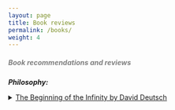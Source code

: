 ```yaml
---
layout: page
title: Book reviews
permalink: /books/
weight: 4
---
```

<!-- <style>
details > summary {
    list-style: none;
}

details > summary::-webkit-details-marker {
    display: none;
}
</style> -->

<!-- <details>
    <summary style="font-size: 1.2em; font-weight: bold;"> <span style="color:Gray">Reading philosophy</span></summary>

My reading preferences lean heavily towards non-fiction. I find true joy in discovering ideas that profoundly change my way of thinking and am constantly seeking books that introduce new mental models or frameworks that cut across multiple domains. From that standpoint, I've been more interested in multidisciplinary ideas in the recent past than ever before.

<br>
<br>
Over the years, I've come to realize that many books lack originality and don't offer much in terms of new ideas, considering their length. For this reason, I now preview books at the library first before deciding to buy them. Below is a list of books I've found to be exceptionally thought-provoking, each prompting me to buy a physical copy. I love re-reading them in my free time and if we're friends, you've likely received one of these as a gift from me.

Please note that the reviews for most of the books below are not complete. I'm in the process of updating them. :) 
</details>
<br> -->

##### <span style="color:Gray">**Book recommendations and reviews**</span>

***Philosophy:***
 <details>
    <summary><u>The Beginning of the Infinity by David Deutsch</u></summary>

    <p> This is one gold mine of a book at the intersection of epistemology and modern physics. I can never forget how the concept of fallibilism in this book challenged my world view that justified beliefs/universal truths exist, and made me firmly internalize that theories are all there is within the vast body of human knowledge. I recommend reading it multiple times to be able to fully digest the dense ideas presented in this masterpiece.
    </p></details>
 <details>
    <summary><u>The Art of War by Sun Tzu</u></summary>

    <p> This ancient book is primarily about time-tested war strategies that military generals in China and powerful people across the world have been reading for centuries (Napolean to Mao Zedong to Bill Gates). But the text is much more than mere fighting tips - it is also about tact, leadership and human psychology. This is worth reading at least twice, once for the content and once for the beautifully-written phrases that seem contradictory at first, but underpin the mystical Taoistic truths. For instance, quotes like "The greatest victory is that which requires no battle", "Appear weak when you are strong, and strong when you are weak", “In the midst of chaos, there is also opportunity” etc.
     </p></details>
 <details>
    <summary><u>Freedom from the Known by Jiddu Krishnamurti</u></summary>

    <p> Yes, it is the known world that causes us humans more troubles than the unknown. JK is an original thinker and his writings persuaded me revisit all the concepts I thought I knew about human emotions, desires and ambitions from scratch. This is another book I periodically revisit whenever I feel lost in direction. The beauty in JK's philosophy is that there is none. He is a strong advocate of thinking for oneself ("Truth is a pathless land", he said) and did so by boldly rejecting all sorts of "presciptions" from systems/traditions/gurus. Humans are always looking for prescriptions from others to follow in order to deal with their own sufferings. As such, the idea of thinking everything from scratch devoid of any dogma sounds terrifying. But, that journey is indeed the path towards true freedom according to JK, and I cannot disagree. </p></details>

<br>
***Science and Technology:***
<details>
    <summary><u>Sapiens by Yuval Noah Harari</u></summary>

    <p> The beauty of Sapiens lies in weaving fascinating stories about the evolution of humans in a way that was not interpreted before. As much as I loved the content, which is fairly original, it is Harari's writing style that kept me hooked throughout and made it a memorable reading experience. I can see myself rereading this masterpiece in the company of nature on a fine vacation.</p></details>

<!-- <details>
    <summary><u>Cosmos by Carl Sagan</u></summary>

    <p>Detailed content goes here …</p></details> -->

<details>
    <summary><u>Godel, Escher, Bach (or GDB) by Douglas Hofstadter</u></summary>

    <p> This is a dense text and presents some deep ideas at the intersection of art, music and mathematics. TBD. </p></details>

<!-- <details>
    <summary><u>Gene, an Intimate History by Siddhartha Mukherjee</u></summary>

    <p>TBD</p></details> -->
<details>

    <summary><u>This is your Brain on Music by Daniel Levintin</u></summary>

    <p> A detailed book on why we love music to why music evolved the way it did. A must read for those remotely interested in understanding the significance of music to humans from an evolutionary perspective.</p></details>
<details>
    <summary><u>Thinking fast, thinking slow by Daniel Kanheman</u></summary>

    <p> Who doesn't know System-1 and System-2? This idea of two systems has existed in the literature of psychology for sometime now but Kanheman popularized it so much so that it is part of most discussions about nature of modern day AI. </p></details>

<br>

***Investing/Entrepreneurship:***
<details>
    <summary><u>The Intelligent Investor by Benjamin Graham</u></summary>

    <p> A classic must-read for both beginners and the experienced investors. </p></details>

<details>
    <summary><u>The Bogleheads Guide to Investing</u></summary>

    <p> Bogleheads are all about a set of simple yet effective investment principles (see their <a href="https://www.bogleheads.org/wiki/Bogleheads%C2%AE_investment_philosophy">investment philosophy</a>). This is an informative investing guide worth revisiting once in a while, especially when DCA with Index funds feels boring. The subtle art of investing, it turns out, finds beauty in the bland.</p></details>

<details>
    <summary><u>The Geometry of Wealth by Brian Portnoy</u></summary>

    <p> What I love about this book is its holistic treatment of wealth as not just of money and investing, but also of our health, relationships and through the lens of our overall wellbeing. Sometimes when life feels like a unidimensional race, this perspective is important to be able to appreciate the other aspects of wealth that we usually take for granted.</p></details>

<details>
    <summary><u>One up on the Wall Street by Peter Lynch</u></summary>

    <p>This is a quick read that helped me with useful tips on how to go about seeking the companies for investing and looking for trends in prospering businesses.</p></details>

<details>
    <summary><u>The Almanack of Naval Ravikant</u></summary>

    <p> Naval is sort of a modern day spiritual guru for the people in tech. A compilation of Naval's tweets, this is a small book filled with rich and dense quotes. </p></details>

<details>
    <summary><u>Poor Charlie's Almanack</u></summary>

    <p> A collection of the great Charlie Munger's wisdom snippets, need I say more?</p></details>

<details>
    <summary><u>Zero to One: Notes on Startups, or How to Build the Future</u></summary>

    <p> The entire book revolves around the fascinating question of "What important truth do very few people agree with you on?". Little did I imagine this'd help me connect dots between the seemingly-distant pursuits of truth-seeking and running startups. No other book had as many fascinating ideas at the intersection of startups, truth-seeking and the nature of innovation as this one. Some are original, others are contrarian and some others are straightout nonsensical, but almost all of have certainly been thought-provoking. I will be revisiting this again and again in the future.</p></details>

<br>

***Biographies:***
<details>
    <summary><u>The Man who knew Infinity by Robert Kanigel</u></summary>

    <p>Full review <a href="/pages/book_reviews/TMWKI.html">here</a>.</p></details>

<details>
    <summary><u>Surely You're Joking Mr. Feynman by Richard Feynman</u></summary>

    <p>Feynman is a fascinating personality not just because he's a physicist that won the Nobel prize renowned for his accessible lectures on advanced physics, but also due to his well-rounded life. While many academics grind their way into greatness, Richard did it all with a laid-back approach to his life while being a prankster, a bongos player and a tinkerer.</p></details>
<br>
***History:***
<details>
    <summary><u>The Discovery of India by Jawaharlal Nehru</u></summary>

    <p> A must read for those interested in the history of India from the perspective of an intellectual who happened to be at the helm of India's independence movement. I was positively surprised how well-informed Nehru was about the state-of-the-art developments in science amist all the turmoil in his life and in the world around him. </p></details>

<details>
    <summary><u>SPQR: A History of Ancient Rome</u></summary>

    <p> Roman history is one of the best-preserved ancient histories. It is fascinating due to the significant innovations across all spheres of civilization, from building gigantic structures like the Colosseum to sophisticated road highways, to great philosophies like Stoicism, and the creation of the Julian calendar, among many others. </p></details>

<!-- <br>     -->

<!-- ***Personality development:*** -->


<!-- <details>
    <summary><u>Atomic Habits by James McClear</u></summary>

    <p>A quick read about understanding how habits work and potentially changing them.</p></details>

<details>
    <summary><u>Never Split the Difference by Chris Voss</u></summary>

    <p>This is a quick practical guide about negotiations. I've used techniques in this book in negotiating my rent, salary and board games :) </p></details>

<details>
    <summary><u>Antifragile by Nicolas Nassem Taleb</u></summary>

    <p>I like the concept of Antifragility that Taleb introduced in this book, although I don't think one needs to read this entire book to understand that concept. Just read a summary to understand the concept well enough and see how you can apply in your life.</p></details> --> 

<!-- <details>
    <summary><u>Mastery by Robert Greene</u></summary>

    <p>TBD.</p></details>

<details>
    <summary><u>The Daily Stoic by Ryan Holiday</u></summary>

    <p><TBD./p></details> -->

<!-- <br> -->

<!-- ***ADHD:***
<details>
    <summary><u>Scattered Minds by Gabor Mate</u></summary>

    <p>This is a compilation of stories and behaviors that ADHDers exhibit and how others perceive it as just another idiosynchrasy. As someone with mild ADHD, the stories in this book felt personal and kind of reading my own life.</p></details>
 -->
<br>
***Miscellaneous:***

<details>
    <summary><u>Essentialism by Greg Mckeown</u></summary>

    <p>Interesting ideas around how to prevent yourself from stretching thin while growing personally/professionally and taking on new endeavors.</p></details>
<!-- <details>
    <summary><u>Elon Musk by Ashley Vance</u></summary>

    <p>About the life of an important tech enterpreneur of modern times, his early life struggles and how despite that, he found great success.</p></details> -->

<!-- <details>
    <summary><u>Siddhartha by Herman Hesse</u></summary>

    <p>TBD.</p></details> -->

<details>
    <summary><u>Travel Book by Lonely Planet</u></summary>

    <p> This is a coffee table book with each page dedicated to a country illustrated by cool pictures and interesting tidbits about their culture, heritage and more. I'd like to be able to spontaneously open one of the pages, discover something fascinating about a country and add to my travel bucketlist.</p></details> 

<br>

***Telugu:***

<details>
    <summary><u>Mahaprasthanam by Sri Sri</u></summary>

    <p> Perhaps the most popular and important Telugu poem collection written in the last century. Putting aside the Marxistic undertones, the striking descriptions of hope and human suffering in a provocative yet arresting tone is what makes it an original piece of art. Some of the expressions used in this book have become part of vernacular Telugu language and can also be heard today in movies, news, political speeches etc, a testament to the incredible influence it had on Telugu society. 
    </p></details>

